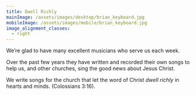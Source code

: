 ```yaml
---
title: Dwell Richly
mainImage: /assets/images/desktop/brian_keyboard.jpg
mobileImage: /assets/images/mobile/brian_keyboard.jpg
image_alignment_classes:
  - right
---
```

We’re glad to have many excellent musicians who serve us each week.

Over the past few years they have written and recorded their own songs to help us, and other churches, sing the good news about Jesus Christ.

We write songs for the church that let the word of Christ *dwell richly* in hearts and minds. (Colossians 3:16).
